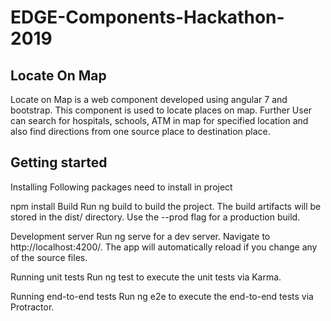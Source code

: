 # EDGE-Components-Hackathon-2019

## Locate On Map
Locate on Map is a web component developed using angular 7 and bootstrap. This component is used to locate places on map. Further User can search for hospitals, schools, ATM in map for specified location and also find directions from one source place to destination place.

## Getting started
Installing
Following packages need to install in project

npm install
Build
Run ng build to build the project. The build artifacts will be stored in the dist/ directory. Use the --prod flag for a production build.

Development server
Run ng serve for a dev server. Navigate to http://localhost:4200/. The app will automatically reload if you change any of the source files.

Running unit tests
Run ng test to execute the unit tests via Karma.

Running end-to-end tests
Run ng e2e to execute the end-to-end tests via Protractor.
